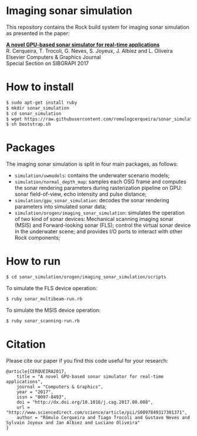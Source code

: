 Imaging sonar simulation 
==========================

This repository contains the Rock build system for imaging sonar simulation as presented in the paper:

**[A novel GPU-based sonar simulator for real-time applications](http://www.sciencedirect.com/science/article/pii/S0097849317301371)** <br>
R. Cerqueira, T. Trocoli, G. Neves, S. Joyeux, J. Albiez and L. Oliveira <br>
Elsevier Computers & Graphics Journal <br>
Special Section on SIBGRAPI 2017 <br>

How to install
==========================
```sh
$ sudo apt-get install ruby
$ mkdir sonar_simulation
$ cd sonar_simulation
$ wget https://raw.githubusercontent.com/romulogcerqueira/sonar_simulation-buildconf/master/bootstrap.sh
$ sh bootstrap.sh
```

Packages
==========================
The imaging sonar simulation is split in four main packages, as follows:
* `simulation/uwmodels`: contains the underwater scenario models;
* `simulation/normal_depth_map`: samples each OSG frame and computes the sonar rendering parameters during rasterization pipeline on GPU: sonar field-of-view, echo intensity and pulse distance;
* `simulation/gpu_sonar_simulation`: decodes the sonar rendering parameters into simulated sonar data;
* `simulation/orogen/imaging_sonar_simulation`: simulates the operation of two kind of sonar devices: Mechanical scanning imaging sonar (MSIS) and Forward-looking sonar (FLS); control the virtual sonar device in the underwater scene; and provides I/O ports to interact with other Rock components;

How to run
==========================
```sh
$ cd sonar_simulation/orogen/imaging_sonar_simulation/scripts
```

To simulate the FLS device operation:
```sh
$ ruby sonar_multibeam-run.rb
```

To simulate the MSIS device operation:
```sh
$ ruby sonar_scanning-run.rb
```

Citation
==========================
Please cite our paper if you find this code useful for your research:
```
@article{CERQUEIRA2017,
    title = "A novel GPU-based sonar simulator for real-time applications",
    journal = "Computers & Graphics",
    year = "2017",
    issn = "0097-8493",
    doi = "http://dx.doi.org/10.1016/j.cag.2017.08.008",
    url = "http://www.sciencedirect.com/science/article/pii/S0097849317301371",
    author = "Rômulo Cerqueira and Tiago Trocoli and Gustavo Neves and Sylvain Joyeux and Jan Albiez and Luciano Oliveira"
}
```
